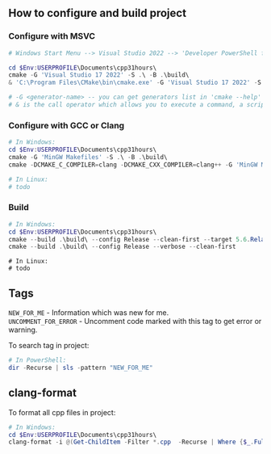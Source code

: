 ## How to configure and build project

### Configure with MSVC
```powershell
# Windows Start Menu --> Visual Studio 2022 --> 'Developer PowerShell for VS 2022'

cd $Env:USERPROFILE\Documents\cpp31hours\
cmake -G 'Visual Studio 17 2022' -S .\ -B .\build\                                                     # configure cmake msvc. way 1
& 'C:\Program Files\CMake\bin\cmake.exe' -G 'Visual Studio 17 2022' -S .\ -B .\build\                  # configure cmake msvc. way 2

# -G <generator-name> -- you can get generators list in 'cmake --help'
# & is the call operator which allows you to execute a command, a script, or a function
```

### Configure with GCC or Clang
```powershell
# In Windows:
cd $Env:USERPROFILE\Documents\cpp31hours\
cmake -G 'MinGW Makefiles' -S .\ -B .\build\                                                           # configure cmake gcc
cmake -DCMAKE_C_COMPILER=clang -DCMAKE_CXX_COMPILER=clang++ -G 'MinGW Makefiles' -S .\ -B .\build\     # configure cmake clang
```

```bash
# In Linux:
# todo
```

### Build
```powershell
# In Windows:
cd $Env:USERPROFILE\Documents\cpp31hours\
cmake --build .\build\ --config Release --clean-first --target 5.6.RelationalOperators #--verbose      # build specific target
cmake --build .\build\ --config Release --verbose --clean-first                                        # build entire project
```

```
# In Linux:
# todo
```

## Tags

`NEW_FOR_ME` - Information which was new for me.  
`UNCOMMENT_FOR_ERROR` - Uncomment code marked with this tag to get error or warning.

To search tag in project:

```powershell
# In PowerShell:
dir -Recurse | sls -pattern "NEW_FOR_ME"
```

## clang-format

To format all cpp files in project:

```powershell
# In Windows:
cd $Env:USERPROFILE\Documents\cpp31hours\
clang-format -i @(Get-ChildItem -Filter *.cpp  -Recurse | Where {$_.FullName -notlike "*\build\*"} | % { $_.FullName })
```
